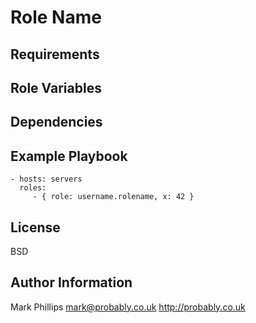 Role Name
========


Requirements
------------


Role Variables
--------------


Dependencies
------------


Example Playbook
-------------------------

    - hosts: servers
      roles:
         - { role: username.rolename, x: 42 }

License
-------

BSD

Author Information
------------------

Mark Phillips <mark@probably.co.uk>
http://probably.co.uk
